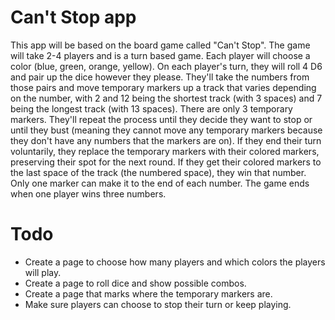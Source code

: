 # Can't Stop app

This app will be based on the board game called "Can't Stop".
The game will take 2-4 players and is a turn based game.
Each player will choose a color (blue, green, orange, yellow).
On each player's turn, they will roll 4 D6 and pair up the dice however they please.
They'll take the numbers from those pairs and move temporary markers up a track that varies depending on the number, with 2 and 12 being the shortest track (with 3 spaces) and 7 being the longest track (with 13 spaces).
There are only 3 temporary markers.
They'll repeat the process until they decide they want to stop or until they bust (meaning they cannot move any temporary markers because they don't have any numbers that the markers are on).
If they end their turn voluntarily, they replace the temporary markers with their colored markers, preserving their spot for the next round.
If they get their colored markers to the last space of the track (the numbered space), they win that number.
Only one marker can make it to the end of each number.
The game ends when one player wins three numbers.

# Todo
* Create a page to choose how many players and which colors the players will play.
* Create a page to roll dice and show possible combos.
* Create a page that marks where the temporary markers are.
* Make sure players can  choose to stop their turn or keep playing.